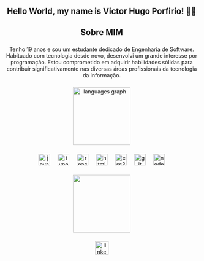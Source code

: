 <h2 align="center">Hello World, my name is Victor Hugo Porfirio! 👋🏻</h2>

###

<h2 align="center">Sobre MIM</h2>

###

<p align="center">Tenho 19 anos e sou um estudante dedicado de Engenharia de Software. Habituado com tecnologia desde novo, desenvolvi um grande interesse por programação. Estou comprometido em adquirir habilidades sólidas para contribuir significativamente nas diversas áreas profissionais da tecnologia da informação.</p>

###

<div align="center">
  <img src="https://github-readme-stats.vercel.app/api/top-langs?username=porfiriovitin&locale=en&hide_title=false&layout=compact&card_width=320&langs_count=5&theme=dracula&hide_border=false" height="150" alt="languages graph"  />
</div>

###

<div align="center">
  <img src="https://cdn.jsdelivr.net/gh/devicons/devicon/icons/javascript/javascript-original.svg" height="30" alt="javascript logo"  />
  <img width="12" />
  <img src="https://cdn.jsdelivr.net/gh/devicons/devicon/icons/typescript/typescript-original.svg" height="30" alt="typescript logo"  />
  <img width="12" />
  <img src="https://cdn.jsdelivr.net/gh/devicons/devicon/icons/react/react-original.svg" height="30" alt="react logo"  />
  <img width="12" />
  <img src="https://cdn.jsdelivr.net/gh/devicons/devicon/icons/html5/html5-original.svg" height="30" alt="html5 logo"  />
  <img width="12" />
  <img src="https://cdn.jsdelivr.net/gh/devicons/devicon/icons/css3/css3-original.svg" height="30" alt="css3 logo"  />
  <img width="12" />
  <img src="https://cdn.jsdelivr.net/gh/devicons/devicon/icons/git/git-original.svg" height="30" alt="git logo"  />
  <img width="12" />
  <img src="https://cdn.jsdelivr.net/gh/devicons/devicon/icons/nodejs/nodejs-original.svg" height="30" alt="nodejs logo"  />
</div>

###

<div align="center">
  <img height="150" src="https://media1.tenor.com/m/YU7xce8F7goAAAAd/r9-ronaldo-nazario.gif"  />
</div>

###

<div align="center">
  <a href="https://www.linkedin.com/in/porfiriovitin/" target="_blank">
    <img src="https://img.shields.io/static/v1?message=LinkedIn&logo=linkedin&label=&color=0077B5&logoColor=white&labelColor=&style=for-the-badge" height="35" alt="linkedin logo"  />
  </a>
</div>

###
